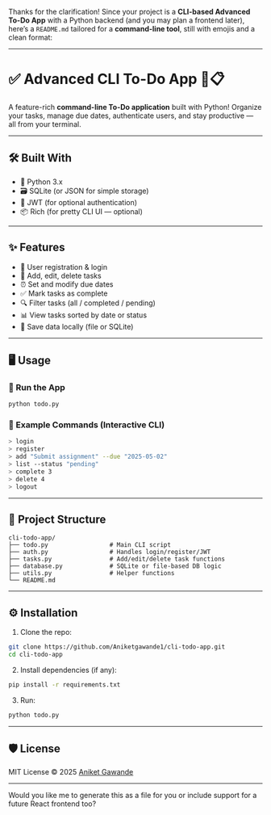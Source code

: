 Thanks for the clarification! Since your project is a **CLI-based Advanced To-Do App** with a Python backend (and you may plan a frontend later), here’s a `README.md` tailored for a **command-line tool**, still with emojis and a clean format:

---

# ✅ Advanced CLI To-Do App 🧠📋

A feature-rich **command-line To-Do application** built with Python! Organize your tasks, manage due dates, authenticate users, and stay productive — all from your terminal.

---

## 🛠️ Built With

- 🐍 Python 3.x
- 🗃️ SQLite (or JSON for simple storage)
- 🔐 JWT (for optional authentication)
- 📦 Rich (for pretty CLI UI — optional)

---

## ✨ Features

- 👤 User registration & login
- 📝 Add, edit, delete tasks
- ⏰ Set and modify due dates
- ✅ Mark tasks as complete
- 🔍 Filter tasks (all / completed / pending)
- 📊 View tasks sorted by date or status
- 💾 Save data locally (file or SQLite)

---

## 🖥️ Usage

### 🚀 Run the App

```bash
python todo.py
```

### 🧩 Example Commands (Interactive CLI)

```bash
> login
> register
> add "Submit assignment" --due "2025-05-02"
> list --status "pending"
> complete 3
> delete 4
> logout
```

---

## 📁 Project Structure

```
cli-todo-app/
├── todo.py                 # Main CLI script
├── auth.py                 # Handles login/register/JWT
├── tasks.py                # Add/edit/delete task functions
├── database.py             # SQLite or file-based DB logic
├── utils.py                # Helper functions
└── README.md
```

---

## ⚙️ Installation

1. Clone the repo:

```bash
git clone https://github.com/Aniketgawande1/cli-todo-app.git
cd cli-todo-app
```

2. Install dependencies (if any):

```bash
pip install -r requirements.txt
```

3. Run:

```bash
python todo.py
```

---

## 🛡️ License

MIT License © 2025 [Aniket Gawande](https://github.com/Aniketgawande1)

---

Would you like me to generate this as a file for you or include support for a future React frontend too?

